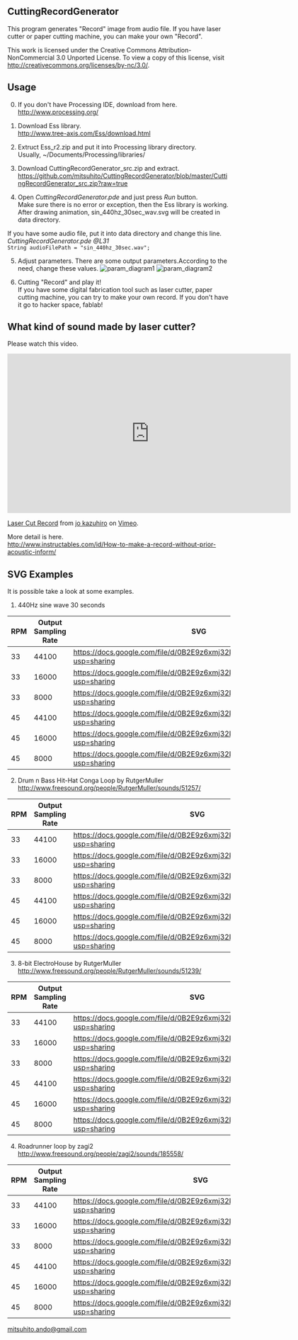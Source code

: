 CuttingRecordGenerator
----------------------
This program generates "Record" image from audio file. If you have laser cutter or paper cutting machine, you can  make your own "Record".  
  
This work is licensed under the Creative Commons Attribution-NonCommercial 3.0 Unported License. To view a copy of this license, visit http://creativecommons.org/licenses/by-nc/3.0/.  
  
  
Usage
-----
0. If you don't have Processing IDE, download from here.  
  http://www.processing.org/  

1. Download Ess library.  
  http://www.tree-axis.com/Ess/download.html  

2. Extruct Ess_r2.zip and put it into Processing library directory.  
  Usually, ~/Documents/Processing/libraries/  

3. Download CuttingRecordGenerator_src.zip and extract.  
  https://github.com/mitsuhito/CuttingRecordGenerator/blob/master/CuttingRecordGenerator_src.zip?raw=true  

4. Open *CuttingRecordGenerator.pde* and just press *Run* button.  
  Make sure there is no error or exception, then the Ess library is working.  
  After drawing animation, sin_440hz_30sec_wav.svg will be created in data directory.  

  If you have some audio file, put it into data directory and change this line.  
    *CuttingRecordGenerator.pde @L31*  
     `String audioFilePath = "sin_440hz_30sec.wav";`  

5. Adjust parameters.
  There are some output parameters.According to the need, change these values.
  ![param_diagram1](https://raw.github.com/mitsuhito/CuttingRecordGenerator/master/cuttingrecord_param_diagram1.png)
  ![param_diagram2](https://raw.github.com/mitsuhito/CuttingRecordGenerator/master/cuttingrecord_param_diagram2.png)


6. Cutting "Record" and play it!  
  If you have some digital fabrication tool such as laser cutter, paper cutting machine, you can try to make your own record. If you don't have it go to hacker space, fablab!  
  
  
What kind of sound made by laser cutter?
----------------------------------------
Please watch this video.  
<iframe src="http://player.vimeo.com/video/58682203" width="640" height="360" frameborder="0" webkitAllowFullScreen mozallowfullscreen allowFullScreen></iframe> <p><a href="http://vimeo.com/58682203">Laser Cut Record</a> from <a href="http://vimeo.com/user638795">jo kazuhiro</a> on <a href="http://vimeo.com">Vimeo</a>.</p>

More detail is here.  
 http://www.instructables.com/id/How-to-make-a-record-without-prior-acoustic-inform/  
  
  
SVG Examples
------------
It is possible take a look at some examples.  
  
1. 440Hz sine wave 30 seconds  

  | RPM | Output Sampling Rate | SVG |  
  |-----|----------------------|-----|  
  |33|44100|https://docs.google.com/file/d/0B2E9z6xmj32kdkYwcndVWlZNNmM/edit?usp=sharing|  
  |33|16000|https://docs.google.com/file/d/0B2E9z6xmj32kRDd3SEo1Y1pSV0U/edit?usp=sharing|  
  |33|8000|https://docs.google.com/file/d/0B2E9z6xmj32kUk9JNGkzWE16OWc/edit?usp=sharing|  
  |45|44100|https://docs.google.com/file/d/0B2E9z6xmj32kSlU1WHZHSlFwUnM/edit?usp=sharing|  
  |45|16000|https://docs.google.com/file/d/0B2E9z6xmj32keFQ5bUNyd1QxUkE/edit?usp=sharing|  
  |45|8000|https://docs.google.com/file/d/0B2E9z6xmj32kcFVsTEFFRmVwMnc/edit?usp=sharing|  
  
2. Drum n Bass Hit-Hat Conga Loop by RutgerMuller  
   http://www.freesound.org/people/RutgerMuller/sounds/51257/  

  | RPM | Output Sampling Rate | SVG |
  |-----|----------------------|-----|
  |33|44100|https://docs.google.com/file/d/0B2E9z6xmj32kZzI4Q2ZqSnhEV1k/edit?usp=sharing|
  |33|16000|https://docs.google.com/file/d/0B2E9z6xmj32keEgtQ1IwdDBJNTA/edit?usp=sharing|
  |33|8000|https://docs.google.com/file/d/0B2E9z6xmj32kMTlpTG4wZ1Nmd1k/edit?usp=sharing|
  |45|44100|https://docs.google.com/file/d/0B2E9z6xmj32kaDdLVVRsUmdvdUU/edit?usp=sharing|
  |45|16000|https://docs.google.com/file/d/0B2E9z6xmj32kdjhfRUVlaGRTck0/edit?usp=sharing|
  |45|8000|https://docs.google.com/file/d/0B2E9z6xmj32kZjVBaXptTGE3WWc/edit?usp=sharing|

3. 8-bit ElectroHouse by RutgerMuller  
   http://www.freesound.org/people/RutgerMuller/sounds/51239/  

  | RPM | Output Sampling Rate | SVG |
  |-----|----------------------|-----|
  |33|44100|https://docs.google.com/file/d/0B2E9z6xmj32kLVBUZ1d0bS1yZjA/edit?usp=sharing|
  |33|16000|https://docs.google.com/file/d/0B2E9z6xmj32kRFBLeEI4S29LVHc/edit?usp=sharing|
  |33|8000|https://docs.google.com/file/d/0B2E9z6xmj32kV3haUmJTcjJBcDQ/edit?usp=sharing|
  |45|44100|https://docs.google.com/file/d/0B2E9z6xmj32kUnN3djJvMUF3cjQ/edit?usp=sharing|
  |45|16000|https://docs.google.com/file/d/0B2E9z6xmj32kQ0Nad1E0OGMtbXc/edit?usp=sharing|
  |45|8000|https://docs.google.com/file/d/0B2E9z6xmj32kZks3SmJ0cHcwZ0k/edit?usp=sharing|

4. Roadrunner loop by zagi2  
   http://www.freesound.org/people/zagi2/sounds/185558/  

  | RPM | Output Sampling Rate | SVG |
  |-----|----------------------|-----|
  |33|44100|https://docs.google.com/file/d/0B2E9z6xmj32kc01rV29VMHN5N1k/edit?usp=sharing|
  |33|16000|https://docs.google.com/file/d/0B2E9z6xmj32kMVZPYVNFYXdYOXM/edit?usp=sharing|
  |33|8000|https://docs.google.com/file/d/0B2E9z6xmj32kUGR1cHhqZ3ZreHc/edit?usp=sharing|
  |45|44100|https://docs.google.com/file/d/0B2E9z6xmj32kX1pFY2gtUlQ2SWM/edit?usp=sharing|
  |45|16000|https://docs.google.com/file/d/0B2E9z6xmj32kUVhBak9yYXUwczQ/edit?usp=sharing|
  |45|8000|https://docs.google.com/file/d/0B2E9z6xmj32kTmRWcDVLMWVkcXM/edit?usp=sharing|
  
  
mitsuhito.ando@gmail.com  
